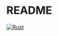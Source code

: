 # README
[![Rust](https://github.com/Code-Cutie/portfolio-site/actions/workflows/rust.yml/badge.svg)](https://github.com/Code-Cutie/portfolio-site/actions/workflows/rust.yml)
